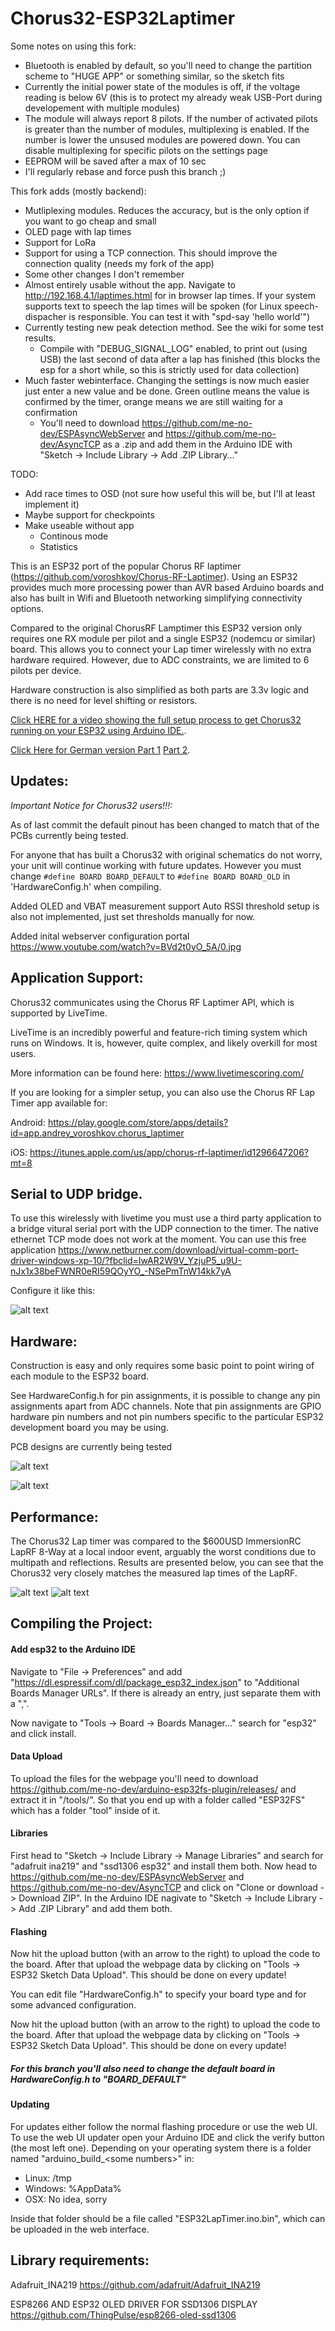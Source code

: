 # Chorus32-ESP32Laptimer

Some notes on using this fork:
 * Bluetooth is enabled by default, so you'll need to change the partition scheme to "HUGE APP" or something similar, so the sketch fits
 * Currently the initial power state of the modules is off, if the voltage reading is below 6V (this is to protect my already weak USB-Port during developement with multiple modules)
 * The module will always report 8 pilots. If the number of activated pilots is greater than the number of modules, multiplexing is enabled. If the number is lower the unsused modules are powered down. You can disable multiplexing for specific pilots on the settings page
 * EEPROM will be saved after a max of 10 sec
 * I'll regularly rebase and force push this branch ;)

This fork adds (mostly backend):
 * Mutliplexing modules. Reduces the accuracy, but is the only option if you want to go cheap and small
 * OLED page with lap times
 * Support for LoRa
 * Support for using a TCP connection. This should improve the connection quality (needs my fork of the app)
 * Some other changes I don't remember
 * Almost entirely usable without the app. Navigate to http://192.168.4.1/laptimes.html for in browser lap times. If your system supports text to speech the lap times will be spoken (for Linux speech-dispacher is responsible. You can test it with "spd-say 'hello world'")
 * Currently testing new peak detection method. See the wiki for some test results.
   * Compile with "DEBUG_SIGNAL_LOG" enabled, to print out (using USB) the last second of data after a lap has finished (this blocks the esp for a short while, so this is strictly used for data collection)
 * Much faster webinterface. Changing the settings is now much easier just enter a new value and be done. Green outline means the value is confirmed by the timer, orange means we are still waiting for a confirmation
    * You'll need to download  https://github.com/me-no-dev/ESPAsyncWebServer and https://github.com/me-no-dev/AsyncTCP as a .zip and add them in the Arduino IDE with "Sketch -> Include Library -> Add .ZIP Library..."

TODO:
 * Add race times to OSD (not sure how useful this will be, but I'll at least implement it)
 * Maybe support for checkpoints
 * Make useable without app
   * Continous mode
   * Statistics

This is an ESP32 port of the popular Chorus RF laptimer (https://github.com/voroshkov/Chorus-RF-Laptimer). Using an ESP32 provides much more processing power than AVR based Arduino boards and also has built in Wifi and Bluetooth networking simplifying connectivity options.

Compared to the original ChorusRF Lamptimer this ESP32 version only requires one RX module per pilot and a single ESP32 (nodemcu or similar) board. This allows you to connect your Lap timer wirelessly with no extra hardware required. However, due to ADC constraints, we are limited to 6 pilots per device. 

Hardware construction is also simplified as both parts are 3.3v logic and there is no need for level shifting or resistors.  

[Click HERE for a video showing the full setup process to get Chorus32 running on your ESP32 using Arduino IDE.](https://www.youtube.com/watch?v=ip2HUVk_lMs). 

[Click Here for German version Part 1](https://www.youtube.com/watch?v=z8xTfuLECME) [Part 2](https://www.youtube.com/watch?v=7wl0CgA8YnM).

Updates:
-----
*Important Notice for Chorus32 users!!!:*

As of last commit the default pinout has been changed to match that of the PCBs currently being tested.

For anyone that has built a Chorus32 with original schematics do not worry, your unit will continue working with future updates. However you must change `#define BOARD BOARD_DEFAULT` to `#define BOARD BOARD_OLD` in 'HardwareConfig.h' when compiling.

Added OLED and VBAT measurement support
Auto RSSI threshold setup is also not implemented, just set thresholds manually for now.

Added inital webserver configuration portal
https://www.youtube.com/watch?v=BVd2t0yO_5A/0.jpg

Application Support:
-----
Chorus32 communicates using the Chorus RF Laptimer API, which is supported by LiveTime.

LiveTime is an incredibly powerful and feature-rich timing system which runs on Windows. It is, however, quite complex, and likely overkill for most users. 

More information can be found here: https://www.livetimescoring.com/ 

If you are looking for a simpler setup, you can also use the Chorus RF Lap Timer app available for:

Android: https://play.google.com/store/apps/details?id=app.andrey_voroshkov.chorus_laptimer

iOS: https://itunes.apple.com/us/app/chorus-rf-laptimer/id1296647206?mt=8

Serial to UDP bridge. 
-----

To use this wirelessly with livetime you must use a third party application to a bridge vitural serial port with the UDP connection to the timer. The native ethernet TCP mode does not work at the moment. You can use this free application https://www.netburner.com/download/virtual-comm-port-driver-windows-xp-10/?fbclid=IwAR2W9V_YzjuP5_u9U-nJx1x38beFWNR0eRI59QOyYO_-NSePmTnW14kk7yA

Configure it like this:

![alt text](img/vcommport.png)

Hardware:
-----
Construction is easy and only requires some basic point to point wiring of each module to the ESP32 board.

See HardwareConfig.h for pin assignments, it is possible to change any pin assignments apart from ADC channels. Note that pin assignments are GPIO hardware pin numbers and not pin numbers specific to the particular ESP32 development board you may be using. 

PCB designs are currently being tested

![alt text](img/PCBv1.jpg)

![alt text](pcb/JyeSmith/PCBV2/Schematic_V2.png)

Performance:
-----
The Chorus32 Lap timer was compared to the $600USD ImmersionRC LapRF 8-Way at a local indoor event, arguably the worst conditions due to multipath and reflections. Results are presented below, you can see that the Chorus32 very closely matches the measured lap times of the LapRF.

![alt text](img/Comparison1.png)
![alt text](img/Comparison2.png)

## Compiling the Project:

#### Add esp32 to the Arduino IDE

Navigate to "File -> Preferences" and add "https://dl.espressif.com/dl/package_esp32_index.json" to "Additional Boards Manager URLs". If there is already an entry, just separate them with a ",".

Now navigate to "Tools -> Board -> Boards Manager..." search for "esp32" and click install.

#### Data Upload

To upload the files for the webpage you'll need to download https://github.com/me-no-dev/arduino-esp32fs-plugin/releases/ and extract it in "<Your Arduino install folder>/tools/". So that you end up with a folder called "ESP32FS" which has a folder "tool" inside of it.

#### Libraries

First head to "Sketch -> Include Library -> Manage Libraries" and search for "adafruit ina219" and "ssd1306 esp32" and install them both.
Now head to https://github.com/me-no-dev/ESPAsyncWebServer and https://github.com/me-no-dev/AsyncTCP and click on "Clone or download -> Download ZIP".
In the Arduino IDE nagivate to "Sketch -> Include Library -> Add .ZIP Library" and add them both.

#### Flashing
Now hit the upload button (with an arrow to the right) to upload the code to the board. After that upload the webpage data by clicking on "Tools -> ESP32 Sketch Data Upload". This should be done on every update!

You can edit file "HardwareConfig.h" to specify your board type and for some advanced configuration.

Now hit the upload button (with an arrow to the right) to upload the code to the board. After that upload the webpage data by clicking on "Tools -> ESP32 Sketch Data Upload". This should be done on every update!

##### For this branch you'll also need to change the default board in HardwareConfig.h to "BOARD_DEFAULT"

#### Updating

For updates either follow the normal flashing procedure or use the web UI.
To use the web UI updater open your Arduino IDE and click the verify button (the most left one).
Depending on your operating system there is a folder named "arduino_build_\<some numbers\>" in:
  - Linux: /tmp
  - Windows: %AppData%
  - OSX: No idea, sorry
  
Inside that folder should be a file called "ESP32LapTimer.ino.bin", which can be uploaded in the web interface.


Library requirements:
-----
Adafruit_INA219 https://github.com/adafruit/Adafruit_INA219

ESP8266 AND ESP32 OLED DRIVER FOR SSD1306 DISPLAY https://github.com/ThingPulse/esp8266-oled-ssd1306
